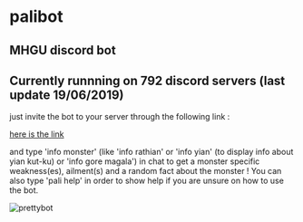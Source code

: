 # palibot
MHGU discord bot
------
Currently runnning on 792 discord servers (last update 19/06/2019)
------
just invite the bot to your server through the following link :

[here is the link](https://discordapp.com/api/oauth2/authorize?client_id=668495141077778433&permissions=0&scope=bot)

and type 'info monster' (like 'info rathian' or 'info yian' (to display info about yian kut-ku) or 'info gore magala') in chat to get a monster specific weakness(es), ailment(s) and a random fact about the monster !
You can also type 'pali help' in order to show help if you are unsure on how to use the bot.


![prettybot](https://i.imgur.com/nxiElvt.png)
